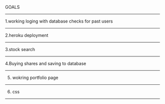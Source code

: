 GOALS 
****
1.working loging with database checks for past users
*****
2.heroku deployment
*****
3.stock search 
*****
4.Buying shares and saving to database
*****
5. wokring portfolio page 
*****
6. css
*****
